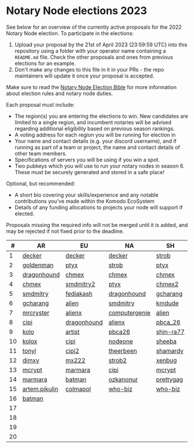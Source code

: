 # Notary Node elections 2023

See below for an overview of the currently active proposals for the 2022 Notary Node election.
To participate in the elections:

1. Upload your proposal by the 21st of April 2023 (23:59:59 UTC) into this repository using a folder with your operator name containing a `README.md` file. Check the other proposals and ones from previous elections for an example.
2. Don't make any changes to this file in it in your PRs - the repo maintainers will update it once your proposal is accepted.

Make sure to read the [Notary Node Election Bible](https://github.com/KomodoPlatform/dPoW/blob/dev/doc/bible.md) for more information about election rules and notary node duties.

Each proposal must include:
- The region(s) you are entering the elections to win. New candidates are limited to a single region, and incumbent notaries will be advised regarding additional eligibility based on previous season rankings.
- A voting address for each region you will be running for election in
- Your name and contact details (e.g. your discord username), and if running as part of a team or project, the name and contact details of other team members. 
- Specifications of servers you will be using if you win a spot.
- Two pubkeys which you will use to run your notary nodes in season 6. These must be securely generated and stored in a safe place!

Optional, but recommended:
- A short bio covering your skills/experience and any notable contributions you've made within the Komodo EcoSystem
- Details of any funding allocations to projects your node will support if elected.

Proposals missing the required info will not be merged until it is added, and may be rejected if not fixed prior to the deadline.



| #  | AR                                                                    |  EU                                                                   | NA                                                               | SH                                                             |
| -- | --------------------------------------------------------------------- | ----------------------------------------------------------------------|------------------------------------------------------------------| ---------------------------------------------------------------|
| 1  | [decker](decker/README.md "RB4ddQGvuQBPfpw6dcefF8AFZekVJc9tem")       | [decker](decker/README.md "RKjE9R2FLLmEUm7DKQ714ehMqSE7qdT3rv")       | [decker](decker/README.md "RELzVBrc9WtrJxtNihWKfEVXVhj72dBAoQ")  | [strob](strob/README.md "RStrobSH68ke1eFmxNehVuJczTEpFX3C4f")  |
| 2  | [goldenman](goldenman/README.md "RRfaF1s266XULS8HsF1kCFcfLASCCgEdSN") | [ptyx](ptyx/README.md "RUHbExoy17yC3ig146D1xuKTi2EdJdHoSH")           | [strob](strob/README.md "RStrobNmEspEAgB8Jtt6ncK8tCWcGm77na")    | [ptyx](ptyx/README.md "RJajXoXCioyt3cxwRc2XD4qw1xUTKGShjX")    |
| 3  | [dragonhound](dragonhound/README.md "RKpigLeT5rgXy31yubpgWcJ91i1TZbZg5h") | [chmex](chmex/README.md "RTVKa9Dqa1bfzLDCSUo5zmfHFZBZyr3ftW")     | [chmex](chmex/README.md "RMKfy7zjSvvKgC7tQReYrRSFfEFFGkZkFc")    | [chmex](chmex/README.md "RQxfyScivdSERChE2vYT9oFA7dWQzzPR4K")  |
| 4  | [chmex](chmex/README.md "RDLQrPQPDK3W3L6EdGGXstyNNYFT8fVLqH")         | [smdmitry2](smdmitry/README.md "RSMDNNEUvCRii6ebwJJRt2D1zucW4Sf5M9")  | [ptyx](ptyx/README.md "RHZAnQxv6tGajPppWywpkP5W8JXQR3QEvi")      | [chmex2](chmex/README.md "RYJV8pCtv4wtsvwFhLm1tn7hW3KDv9gcjR") |
| 5  | [smdmitry](smdmitry/README.md "RSMDSHtX6f26fsi9dPY4WdCoF9zJygYLoE")   | [fediakash](fediakash/README.md "RJvm1a6SoGfjS6WDobLTPJEjHrAFHv7md1") | [dragonhound](dragonhound/README.md "RT3PBi6wBLvUySxtykehejsVTLKgCEwbzu") | [gcharang](gcharang/README.md "RTWgfK47pbhyHWcqEMQUyEK6dtf7VpBYYB")   |
| 6  | [gcharang](gcharang/README.md "RUbzhiGcGNeY2Nffi3NfH4pfjcjmhRcAiv")   | [alien](alien/README.md "RJLHaPxyj26J7tEq3twBbELhSBhKKtur58")         | [smdmitry](smdmitry/README.md "RSMDNAqCKFZKyVAbr1Bm3qh3mcB13E6rzU")       | [kmdude](kmdude/README.md "RKUz1GrTmY7B6FGUtM4LSywBRM9RQco3zE")       |
| 7  | [mrcryster](mrcryster/README.md "RBrgAEXWTDQ4Vi5oEG2JfDB1rjG2jQwi9j") | [alienx](alien/README.md "RENN26kwEn8EemrMQBiWy7d1pquP2TxqhH")    | [computergenie](computergenie/README.md "RComputerGenieForNotaryNode2wnZhnX") | [alien](alien/README.md "RSSHE5ek7JWbAUuByYXt25VJZSE6dH6R5R")         |
| 8  | [cipi](cipi/README.md "RE1NaK7Bp5Xy127nbFLmu4QVxPPnQkoe4h")           | [dragonhound](dragonhound/README.md "RTj2SYWR7AM5fGN1RHSatpnmHSwyNsvz1p") | [alienx](alien/README.md "RANNhna6cLTUxV13jgM3eb52XzLbTHUPhf")        | [pbca_26](pbca_26/README.md "RDFx92kdrjg2hMdyYXZY58c2EChF5zA2sb")     |
| 9  | [kolo](kolo/README.md "RKCXF7EYaAJHmiyDKmubhQ88dYc7CbTZxx")           | [artist](artistahmed/README.md "RWRJ71K8CaBqkftHegSKiGu3koYn9s31dq")  | [pbca26](pbca26/README.md "RSKESo2oSPgaHwqn6Jt5fEEktRGFbWANKQ")           | [shin-ra77](shin-ra77/README.md "R9hH4fEW9Xy8kxSQF7GQQKJ3SDy1Qy3auQ") |
| 10 | [kolox](kolo/README.md "RPFUCG4nE5EfR41P4rcYmMbKgxmu9Ex8kX")          | [cipi](cipi/README.md "RTMSZ28BvFvy9eGE8FTSstX1APXMXimXdN")           | [nodeone](nodeone/README.md "RNjeQcneBWgkPFk1stynJWN9gnNLpgBzud")         | [sheeba](sheeba/README.md "RR7CECKj4aT7BC7Exq6a5AteVoPRyHEFyx")   |
| 11 | [tonyl](tonyl/README.md "RLpHDdR1Ez3YyLY1QVbsKxuPNn8eeLR47z")         | [cipi2](cipi/README.md "RM4YM5gPfP3ooueQxSpyv5cL7hp6xpaBik")          | [theerbeen](theerbeen/README.md "RXbwWvgd3RoMVmxwvHqBMDPTt33CxN6nzP") | [shamardy](shamardy/README.md "RRqTDgBX3hhKh4JdYFzTcmxegA5n7GQeW7")   | 
| 12 | [dimxy](dimxy/README.md "RSmGPk9KjoK8rGeAGKPkBxA8XSBQ3RinJ7")         | [mx222](mx222/README.md "RAGTPcaNh3DRmsckA1ugSJZdo64jXGn8jo")         | [strob2](strob/README.md "RStrobARDwHKBDntCa2Ko6oi91n4YMpgSB")        | [xenbug](xen/README.md "RSukahoT7BDPNmhWF3ZLHetBUpbRoaaFzq")          |
| 13 | [mcrypt](mcrypt/README.md "RT6ftBsPBPCwErGSti35hLJuzWLEyH3RK4")       | [marmara](MarmaraChain/README.md "RYa7pC7dNLejeu5q2Kst7Mef1VBTEoqiMD")| [cipi](cipi/README.md "RGayMoe7ptHwmAfVcDsZPnrxM4EsW1REMy")           | [mcrypt](mcrypt/README.md "RKPfsdqTYXLPpW2XXbx5kExoT7JUs2pijG")       |
| 14 | [marmara](MarmaraChain/README.md "RPZYurYawfnRLdsLqHzf79KJuNicTJVVfV")| [batman](batman/README.md "RVwVrUqgAM863ydJNf479Xvt1RfEthynyh")       | [ozkanonur](ozkanonur/README.md "RSP8FSK2fcgmRjEhjRJg7nJ9uaxNwsmWBx") | [prettygag](prettygag/README.md "RNBBQDQQJtucpMUa6FKhz17XfTvXzbeWAy") |
| 15 | [artem.pikulin](artem.pikulin/README.md "RAhjfR4ZThUKfgFf1evmJmTtAZmGfHp2BM")| [colmapol](colmapol/README.md "RRWV31MTaEnddDjSzonSLMXVSqEWkPBHX1")| [who-biz](who-biz/README.md "RGCCcjSkszZNMMfH9fRcY1MHc5CHWbt6gQ")     | [who-biz](who-biz/README.md "REyFgygqWpDtYjKhz214CkA6hrA27d6cxX") |
| 16 | [batman](batman/README.md "RUEYAufF3Di8c5sycJgsVZdsH4BSqhM59u")       |                                                                       |                                                                       |                                                                   |
| 17 |                                                                       |                                                                       |                                                                       |                                                                   |
| 18 |                                                                       |                                                                       |                                                                       |                                                                   |
| 19 |                                                                       |                                                                       |                                                                       |                                                                   |
| 20 |                                                                       |                                                                       |                                                                       |                                                                   |
